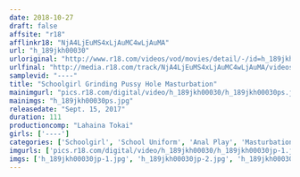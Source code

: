 ```yaml
---
date: 2018-10-27
draft: false
affsite: "r18"
afflinkr18: "NjA4LjEuMS4xLjAuMC4wLjAuMA"
url: "h_189jkh00030"
urloriginal: "http://www.r18.com/videos/vod/movies/detail/-/id=h_189jkh00030"
urlfinal: "http://media.r18.com/track/NjA4LjEuMS4xLjAuMC4wLjAuMA/videos/vod/movies/detail/-/id=h_189jkh00030"
samplevid: "----"
title: "Schoolgirl Grinding Pussy Hole Masturbation"
mainimgurl: "pics.r18.com/digital/video/h_189jkh00030/h_189jkh00030ps.jpg"
mainimgs: "h_189jkh00030ps.jpg"
releasedate: "Sept. 15, 2017"
duration: 111
productioncomp: "Lahaina Tokai"
girls: ['----']
categories: ['Schoolgirl', 'School Uniform', 'Anal Play', 'Masturbation', 'Sex Toys']
imgurls: ['pics.r18.com/digital/video/h_189jkh00030/h_189jkh00030jp-1.jpg', 'pics.r18.com/digital/video/h_189jkh00030/h_189jkh00030jp-2.jpg', 'pics.r18.com/digital/video/h_189jkh00030/h_189jkh00030jp-3.jpg', 'pics.r18.com/digital/video/h_189jkh00030/h_189jkh00030jp-4.jpg', 'pics.r18.com/digital/video/h_189jkh00030/h_189jkh00030jp-5.jpg', 'pics.r18.com/digital/video/h_189jkh00030/h_189jkh00030jp-6.jpg', 'pics.r18.com/digital/video/h_189jkh00030/h_189jkh00030jp-7.jpg', 'pics.r18.com/digital/video/h_189jkh00030/h_189jkh00030jp-8.jpg', 'pics.r18.com/digital/video/h_189jkh00030/h_189jkh00030jp-9.jpg', 'pics.r18.com/digital/video/h_189jkh00030/h_189jkh00030jp-10.jpg', 'pics.r18.com/digital/video/h_189jkh00030/h_189jkh00030jp-11.jpg', 'pics.r18.com/digital/video/h_189jkh00030/h_189jkh00030jp-12.jpg', 'pics.r18.com/digital/video/h_189jkh00030/h_189jkh00030jp-13.jpg', 'pics.r18.com/digital/video/h_189jkh00030/h_189jkh00030jp-14.jpg', 'pics.r18.com/digital/video/h_189jkh00030/h_189jkh00030jp-15.jpg', 'pics.r18.com/digital/video/h_189jkh00030/h_189jkh00030jp-16.jpg', 'pics.r18.com/digital/video/h_189jkh00030/h_189jkh00030jp-17.jpg', 'pics.r18.com/digital/video/h_189jkh00030/h_189jkh00030jp-18.jpg', 'pics.r18.com/digital/video/h_189jkh00030/h_189jkh00030jp-19.jpg', 'pics.r18.com/digital/video/h_189jkh00030/h_189jkh00030jp-20.jpg']
imgs: ['h_189jkh00030jp-1.jpg', 'h_189jkh00030jp-2.jpg', 'h_189jkh00030jp-3.jpg', 'h_189jkh00030jp-4.jpg', 'h_189jkh00030jp-5.jpg', 'h_189jkh00030jp-6.jpg', 'h_189jkh00030jp-7.jpg', 'h_189jkh00030jp-8.jpg', 'h_189jkh00030jp-9.jpg', 'h_189jkh00030jp-10.jpg', 'h_189jkh00030jp-11.jpg', 'h_189jkh00030jp-12.jpg', 'h_189jkh00030jp-13.jpg', 'h_189jkh00030jp-14.jpg', 'h_189jkh00030jp-15.jpg', 'h_189jkh00030jp-16.jpg', 'h_189jkh00030jp-17.jpg', 'h_189jkh00030jp-18.jpg', 'h_189jkh00030jp-19.jpg', 'h_189jkh00030jp-20.jpg']
---
```

